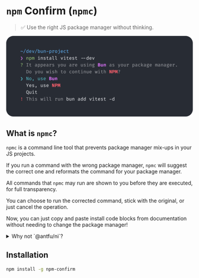 # `npm` Confirm (`npmc`)

> ✅ Use the right JS package manager without thinking.

![npm Confirm Demo](./art/npmc-demo.png)

## What is `npmc`?

`npmc` is a command line tool that prevents package manager mix-ups in your JS projects.

If you run a command with the wrong package manager, `npmc` will suggest the correct one and reformats the command for your package manager.

All commands that `npmc` may run are shown to you before they are executed, for full transparency.

You can choose to run the corrected command, stick with the original, or just cancel the operation.

Now, you can just copy and paste install code blocks from documentation without needing to change the package manager!

<details>
<summary>Why not `@antfu/ni`?</summary>

**TL;DR**: `npmc` saves you the hassle of needing to manually rewrite commands you copied... it just works running `npm` (and all other major package managers).

I believe that `@antfu/ni` is a great tool for what it does, but it does have a few limitations.

In order to use `ni`, you must modify installation commands that you typically copy from documentation. While it does save you the hassle of having to think of which package manager you're using, it still requires an extra step.

With `npmc`, you can just run the command directly, and have the tool suggest the corrected command for your package manager.

With this method, there's no thinking involved. Additionally, `npmc` shows you the commands that it's running, so you have full control over what you're doing, or not doing.

</details>

## Installation

```bash
npm install -g npm-confirm
```




